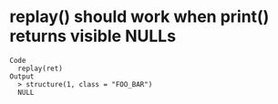 # replay() should work when print() returns visible NULLs

    Code
      replay(ret)
    Output
      > structure(1, class = "FOO_BAR")
      NULL

